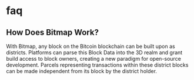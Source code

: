 # faq

## How Does Bitmap Work?

With Bitmap, any block on the Bitcoin blockchain can be built upon as districts. Platforms can parse this Block Data into the 3D realm and grant build access to block owners, creating a new paradigm for open-source development. Parcels representing transactions within these district blocks can be made independent from its block by the district holder.
